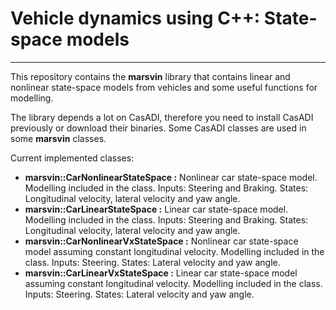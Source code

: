 # Vehicle dynamics using C++: State-space models
------------------------------------------------------------------------------

This repository contains the **marsvin** library that contains linear and nonlinear state-space models from vehicles 
and some useful functions for modelling.

The library depends a lot on CasADI, therefore you need to install CasADI previously or download their binaries.
Some CasADI classes are used in some **marsvin** classes.

Current implemented classes:

* **marsvin::CarNonlinearStateSpace :** Nonlinear car state-space model. Modelling included in the class. 
    Inputs: Steering and Braking.
    States: Longitudinal velocity, lateral velocity and yaw angle.
* **marsvin::CarLinearStateSpace :** Linear car state-space model. Modelling included in the class. 
    Inputs: Steering and Braking. 
    States: Longitudinal velocity, lateral velocity and yaw angle.
* **marsvin::CarNonlinearVxStateSpace :** Nonlinear car state-space model assuming constant longitudinal velocity. Modelling included in the class. 
    Inputs: Steering.
    States: Lateral velocity and yaw angle.
* **marsvin::CarLinearVxStateSpace :** Linear car state-space model assuming constant longitudinal velocity. Modelling included in the class. 
    Inputs: Steering. 
    States: Lateral velocity and yaw angle.

